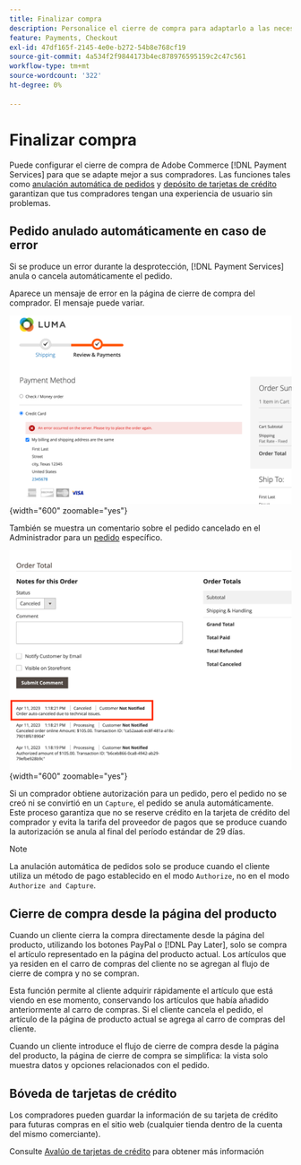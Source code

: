 ```yaml
---
title: Finalizar compra
description: Personalice el cierre de compra para adaptarlo a las necesidades de sus clientes.
feature: Payments, Checkout
exl-id: 47df165f-2145-4e0e-b272-54b8e768cf19
source-git-commit: 4a534f2f9844173b4ec878976595159c2c47c561
workflow-type: tm+mt
source-wordcount: '322'
ht-degree: 0%

---
```


# Finalizar compra

Puede configurar el cierre de compra de Adobe Commerce [!DNL Payment Services] para que se adapte mejor a sus compradores. Las funciones tales como [anulación automática de pedidos](#order-auto-voided-if-error) y [depósito de tarjetas de crédito](#credit-card-vaulting) garantizan que tus compradores tengan una experiencia de usuario sin problemas.

## Pedido anulado automáticamente en caso de error

Si se produce un error durante la desprotección, [!DNL Payment Services] anula o cancela automáticamente el pedido.

Aparece un mensaje de error en la página de cierre de compra del comprador. El mensaje puede variar.

![Error al comprobar](assets/user-checkout-error.png "Error al desproteger"){width="600" zoomable="yes"}

También se muestra un comentario sobre el pedido cancelado en el Administrador para un [pedido](https://experienceleague.adobe.com/docs/commerce-admin/stores-sales/order-management/orders/orders.html?lang=en) específico.

![Comentario de pedido cancelado en el administrador del pedido](assets/admin-checkout-error.png "Comentario de pedido cancelado en el administrador del pedido"){width="600" zoomable="yes"}

Si un comprador obtiene autorización para un pedido, pero el pedido no se creó ni se convirtió en un `Capture`, el pedido se anula automáticamente. Este proceso garantiza que no se reserve crédito en la tarjeta de crédito del comprador y evita la tarifa del proveedor de pagos que se produce cuando la autorización se anula al final del período estándar de 29 días.

>[!NOTE]
>
>La anulación automática de pedidos solo se produce cuando el cliente utiliza un método de pago establecido en el modo `Authorize`, no en el modo `Authorize and Capture`.

## Cierre de compra desde la página del producto

Cuando un cliente cierra la compra directamente desde la página del producto, utilizando los botones PayPal o [!DNL Pay Later], solo se compra el artículo representado en la página del producto actual. Los artículos que ya residen en el carro de compras del cliente no se agregan al flujo de cierre de compra y no se compran.

Esta función permite al cliente adquirir rápidamente el artículo que está viendo en ese momento, conservando los artículos que había añadido anteriormente al carro de compras.
Si el cliente cancela el pedido, el artículo de la página de producto actual se agrega al carro de compras del cliente.

Cuando un cliente introduce el flujo de cierre de compra desde la página del producto, la página de cierre de compra se simplifica: la vista solo muestra datos y opciones relacionados con el pedido.

## Bóveda de tarjetas de crédito

Los compradores pueden guardar la información de su tarjeta de crédito para futuras compras en el sitio web (cualquier tienda dentro de la cuenta del mismo comerciante).

Consulte [Avalúo de tarjetas de crédito](vaulting.md) para obtener más información
